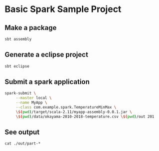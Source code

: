 Basic Spark Sample Project
==========================

## Make a package

```bash
sbt assembly
```

## Generate a eclipse project

```bash
sbt eclipse
```

## Submit a spark application

```bash
spark-submit \
     --master local \
     --name MyApp \
     --class com.example.spark.TemperatureMinMax \
     \$(pwd)/target/scala-2.11/myapp-assembly-0.0.1.jar \
     \$(pwd)/data/okayama-2010-2018-temperature.csv \$(pwd)/out 201
```

## See output

```
cat ./out/part-*
```
